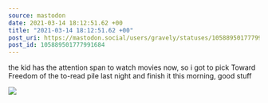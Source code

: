 ```yaml
---
source: mastodon
date: 2021-03-14 18:12:51.62 +00
title: "2021-03-14 18:12:51.62 +00"
post_uri: https://mastodon.social/users/gravely/statuses/105889501777991684
post_id: 105889501777991684
---
```

the kid has the attention span to watch movies now, so i got to pick Toward Freedom of the to-read pile last night and finish it this morning, good stuff


![](/images/105889501719844746.jpg)

